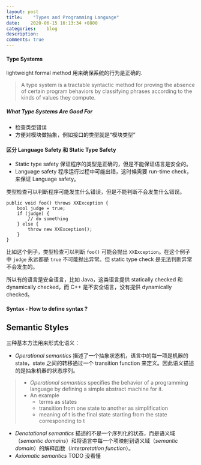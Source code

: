 ```yaml
---
layout: post
title:    "Types and Programming Language"
date:    2020-06-15 16:13:34 +0800
categories:    blog
description:
comments: true
---
```


#### Type Systems
lightweight formal method 用来确保系统的行为是正确的.

> A type system is a tractable syntactic method for proving the absence of certain program behaviors by classifying phrases according to the kinds of values they compute.

##### What Type Systems Are Good For

- 检查类型错误
- 方便对模块做抽象，例如接口的类型就是“模块类型”

#### 区分 Language Safety 和 Static Type Safety

- Static type safety 保证程序的类型是正确的，但是不能保证语言是安全的。
- Language safety 程序运行过程中可能出错，这时候需要 run-time check，来保证 Language safety。

类型检查可以判断程序可能发生什么错误，但是不能判断不会发生什么错误。

```
public void foo() throws XXException {
    bool judge = true;
    if (judge) {
        // do something
    } else {
        throw new XXException();
    }
}
```

比如这个例子，类型检查可以判断 `foo()` 可能会抛出 `XXException`。在这个例子中 `judge` 永远都是 `true` 不可能抛出异常。但 static type check 是无法判断异常不会发生的。

所以有的语言是安全语言，比如 Java，这类语言提供 statically checked 和 dynamically checked，而 C++ 是不安全语言，没有提供 dynamically checked。

#### Syntax - How to define syntax ?

## **Semantic Styles**

三种基本方法用来形式化语义：

- *Operational semantics* 描述了一个抽象状态机，语言中的每一项是机器的 state，state 之间的转移通过一个 transition function 来定义。因此语义描述的是抽象机器的状态序列。

> - *Operational semantics* specifies the behavior of a programming language by defining a simple abstract machine for it.
> - An example
>   - terms as states
>   - transition from one state to another as simplification
>   - meaning of t is the final state starting from the state corresponding to t

- *Denotational semantics* 描述的不是一个序列化的状态，而是语义域（*semantic domains*）和将语言中每一个项映射到语义域（*semantic domain*）的解释函数（*interpretation function*）。
- *Axiomatic semantics* TODO 没看懂